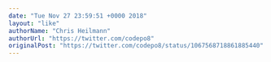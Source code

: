```yaml
---
date: "Tue Nov 27 23:59:51 +0000 2018"
layout: "like"
authorName: "Chris Heilmann"
authorUrl: "https://twitter.com/codepo8"
originalPost: "https://twitter.com/codepo8/status/1067568718861885440"
---
```

